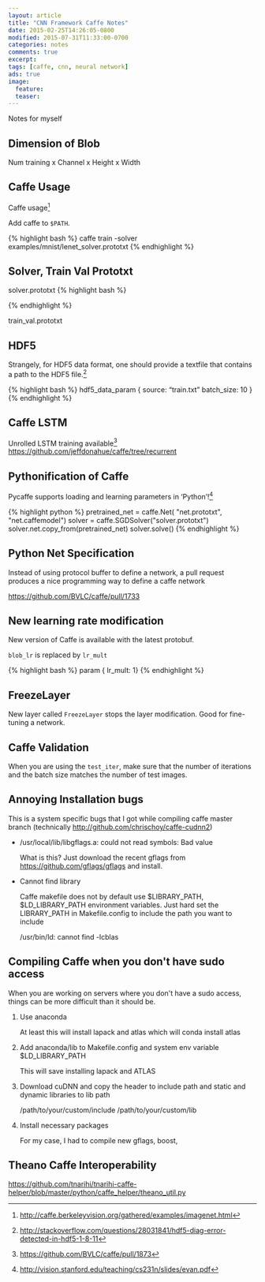```yaml
---
layout: article
title: "CNN Framework Caffe Notes"
date: 2015-02-25T14:26:05-0800
modified: 2015-07-31T11:33:00-0700
categories: notes
comments: true
excerpt:
tags: [caffe, cnn, neural network]
ads: true
image:
  feature:
  teaser:
---
```


Notes for myself

## Dimension of Blob

Num training x Channel x Height x Width

## Caffe Usage

Caffe usage[^1]

Add caffe to `$PATH`.

{% highlight bash %}
caffe train -solver examples/mnist/lenet_solver.prototxt
{% endhighlight %}

## Solver, Train Val Prototxt

solver.prototxt
{% highlight bash %}

{% endhighlight %}

train_val.prototxt

## HDF5

Strangely, for HDF5 data format, one should provide a textfile that contains a path to the HDF5 file.[^2]

{% highlight bash %}
hdf5_data_param {
   source: “train.txt”
   batch_size: 10
}
{% endhighlight %}

## Caffe LSTM

Unrolled LSTM training available[^3]
<https://github.com/jeffdonahue/caffe/tree/recurrent>


## Pythonification of Caffe

Pycaffe supports loading and learning parameters in ‘Python’![^4]

{% highlight python %}
pretrained_net = caffe.Net(
   "net.prototxt", "net.caffemodel")
solver = caffe.SGDSolver("solver.prototxt")
solver.net.copy_from(pretrained_net)
solver.solve()
{% endhighlight %}

## Python Net Specification

Instead of using protocol buffer to define a network, a pull request produces a nice programming way to define a caffe network

<https://github.com/BVLC/caffe/pull/1733>


## New learning rate modification

New version of Caffe is available with the latest protobuf.

`blob_lr` is replaced by `lr_mult`

{% highlight bash %}
param { lr_mult: 1}
{% endhighlight %}

## FreezeLayer

New layer called `FreezeLayer` stops the layer modification. Good for fine-tuning a network.

## Caffe Validation

When you are using the `test_iter`, make sure that the number of iterations and the batch size matches the number of test images.


## Annoying Installation bugs

This is a system specific bugs that I got while compiling caffe master branch (technically http://github.com/chrischoy/caffe-cudnn2)

- /usr/local/lib/libgflags.a: could not read symbols: Bad value

    What is this? Just download the recent gflags from https://github.com/gflags/gflags and install.

- Cannot find library

    Caffe makefile does not by default use $LIBRARY_PATH, $LD_LIBRARY_PATH environment variables. Just hard set the LIBRARY_PATH in Makefile.config to include the path you want to include

    /usr/bin/ld: cannot find -lcblas


## Compiling Caffe when you don't have sudo access

When you are working on servers where you don't have a sudo access, things can be more difficult than it should be.

1. Use anaconda

    At least this will install lapack and atlas which will 
    conda install atlas

2. Add anaconda/lib to Makefile.config and system env variable $LD_LIBRARY_PATH

    This will save installing lapack and ATLAS

3. Download cuDNN and copy the header to include path and static and dynamic libraries to lib path

    /path/to/your/custom/include
    /path/to/your/custom/lib

4. Install necessary packages

    For my case, I had to compile new gflags, boost, 

## Theano Caffe Interoperability

  <https://github.com/tnarihi/tnarihi-caffe-helper/blob/master/python/caffe_helper/theano_util.py>

[^1]: http://caffe.berkeleyvision.org/gathered/examples/imagenet.html
[^2]: http://stackoverflow.com/questions/28031841/hdf5-diag-error-detected-in-hdf5-1-8-11
[^3]: https://github.com/BVLC/caffe/pull/1873
[^4]: http://vision.stanford.edu/teaching/cs231n/slides/evan.pdf
